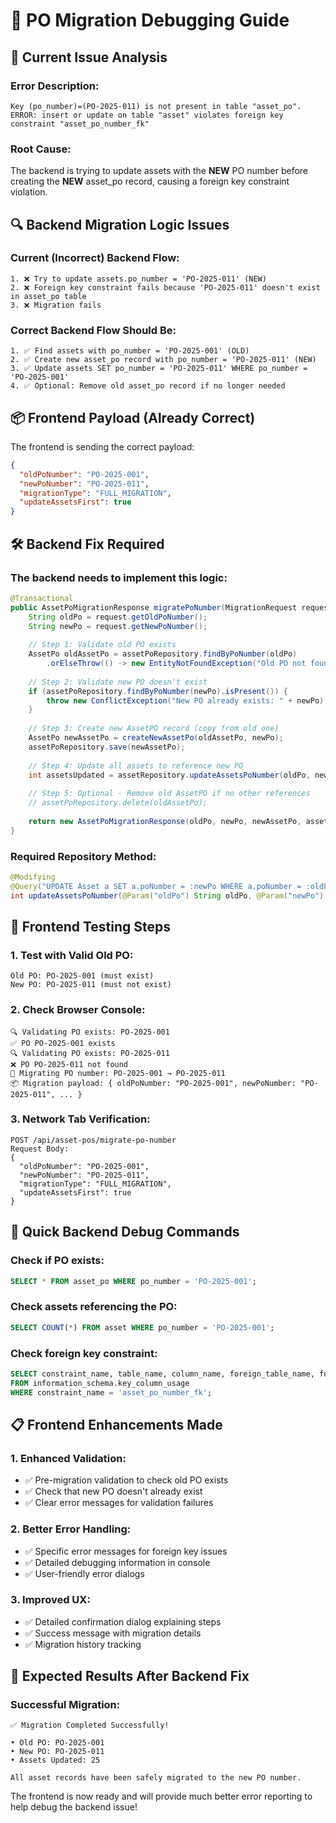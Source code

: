 # 🔧 PO Migration Debugging Guide

## 🚨 Current Issue Analysis

### **Error Description:**
```
Key (po_number)=(PO-2025-011) is not present in table "asset_po".
ERROR: insert or update on table "asset" violates foreign key constraint "asset_po_number_fk"
```

### **Root Cause:**
The backend is trying to update assets with the **NEW** PO number before creating the **NEW** asset_po record, causing a foreign key constraint violation.

## 🔍 Backend Migration Logic Issues

### **Current (Incorrect) Backend Flow:**
```
1. ❌ Try to update assets.po_number = 'PO-2025-011' (NEW)
2. ❌ Foreign key constraint fails because 'PO-2025-011' doesn't exist in asset_po table
3. ❌ Migration fails
```

### **Correct Backend Flow Should Be:**
```
1. ✅ Find assets with po_number = 'PO-2025-001' (OLD)  
2. ✅ Create new asset_po record with po_number = 'PO-2025-011' (NEW)
3. ✅ Update assets SET po_number = 'PO-2025-011' WHERE po_number = 'PO-2025-001'
4. ✅ Optional: Remove old asset_po record if no longer needed
```

## 📦 Frontend Payload (Already Correct)

The frontend is sending the correct payload:

```json
{
  "oldPoNumber": "PO-2025-001", 
  "newPoNumber": "PO-2025-011",
  "migrationType": "FULL_MIGRATION",
  "updateAssetsFirst": true
}
```

## 🛠️ Backend Fix Required

### **The backend needs to implement this logic:**

```java
@Transactional
public AssetPoMigrationResponse migratePoNumber(MigrationRequest request) {
    String oldPo = request.getOldPoNumber();
    String newPo = request.getNewPoNumber();
    
    // Step 1: Validate old PO exists
    AssetPo oldAssetPo = assetPoRepository.findByPoNumber(oldPo)
        .orElseThrow(() -> new EntityNotFoundException("Old PO not found: " + oldPo));
    
    // Step 2: Validate new PO doesn't exist
    if (assetPoRepository.findByPoNumber(newPo).isPresent()) {
        throw new ConflictException("New PO already exists: " + newPo);
    }
    
    // Step 3: Create new AssetPO record (copy from old one)
    AssetPo newAssetPo = createNewAssetPo(oldAssetPo, newPo);
    assetPoRepository.save(newAssetPo);
    
    // Step 4: Update all assets to reference new PO
    int assetsUpdated = assetRepository.updateAssetsPoNumber(oldPo, newPo);
    
    // Step 5: Optional - Remove old AssetPO if no other references
    // assetPoRepository.delete(oldAssetPo);
    
    return new AssetPoMigrationResponse(oldPo, newPo, newAssetPo, assetsUpdated, "SUCCESS");
}
```

### **Required Repository Method:**
```java
@Modifying
@Query("UPDATE Asset a SET a.poNumber = :newPo WHERE a.poNumber = :oldPo")
int updateAssetsPoNumber(@Param("oldPo") String oldPo, @Param("newPo") String newPo);
```

## 🧪 Frontend Testing Steps

### **1. Test with Valid Old PO:**
```
Old PO: PO-2025-001 (must exist)
New PO: PO-2025-011 (must not exist)
```

### **2. Check Browser Console:**
```
🔍 Validating PO exists: PO-2025-001
✅ PO PO-2025-001 exists
🔍 Validating PO exists: PO-2025-011  
❌ PO PO-2025-011 not found
🔄 Migrating PO number: PO-2025-001 → PO-2025-011
📦 Migration payload: { oldPoNumber: "PO-2025-001", newPoNumber: "PO-2025-011", ... }
```

### **3. Network Tab Verification:**
```
POST /api/asset-pos/migrate-po-number
Request Body:
{
  "oldPoNumber": "PO-2025-001",
  "newPoNumber": "PO-2025-011", 
  "migrationType": "FULL_MIGRATION",
  "updateAssetsFirst": true
}
```

## 🔧 Quick Backend Debug Commands

### **Check if PO exists:**
```sql
SELECT * FROM asset_po WHERE po_number = 'PO-2025-001';
```

### **Check assets referencing the PO:**
```sql
SELECT COUNT(*) FROM asset WHERE po_number = 'PO-2025-001';
```

### **Check foreign key constraint:**
```sql
SELECT constraint_name, table_name, column_name, foreign_table_name, foreign_column_name 
FROM information_schema.key_column_usage 
WHERE constraint_name = 'asset_po_number_fk';
```

## 📋 Frontend Enhancements Made

### **1. Enhanced Validation:**
- ✅ Pre-migration validation to check old PO exists
- ✅ Check that new PO doesn't already exist
- ✅ Clear error messages for validation failures

### **2. Better Error Handling:**
- ✅ Specific error messages for foreign key issues
- ✅ Detailed debugging information in console
- ✅ User-friendly error dialogs

### **3. Improved UX:**
- ✅ Detailed confirmation dialog explaining steps
- ✅ Success message with migration details
- ✅ Migration history tracking

## 🎯 Expected Results After Backend Fix

### **Successful Migration:**
```
✅ Migration Completed Successfully!

• Old PO: PO-2025-001
• New PO: PO-2025-011  
• Assets Updated: 25

All asset records have been safely migrated to the new PO number.
```

The frontend is now ready and will provide much better error reporting to help debug the backend issue! 